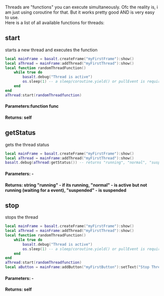 Threads are "functions" you can execute simultaneously. Ofc the reality is, i am just using coroutine for that. But it works pretty good AND is very easy to use.
<br>
Here is a list of all available functions for threads: <br>

## start
starts a new thread and executes the function
```lua
local mainFrame = basalt.createFrame("myFirstFrame"):show()
local aThread = mainFrame:addThread("myFirstThread"):show()
local function randomThreadFunction()
    while true do
        basalt.debug("Thread is active")
        os.sleep(1) -- a sleep/coroutine.yield() or pullEvent is required otherwise we will never come back to the main program (error)
    end
end
aThread:start(randomThreadfunction)
```
#### Parameters:function func<br>
#### Returns: self<br>

## getStatus
gets the thread status
```lua
local mainFrame = basalt.createFrame("myFirstFrame"):show()
local aThread = mainFrame:addThread("myFirstThread"):show()
basalt.debug(aThread:getStatus()) -- returns "running", "normal", "suspended" or "dead" 
```
#### Parameters: -<br>
#### Returns: string "running" - if its running, "normal" - is active but not running (waiting for a event), "suspended" - is suspended<br>

## stop
stops the thread
```lua
local mainFrame = basalt.createFrame("myFirstFrame"):show()
local aThread = mainFrame:addThread("myFirstThread"):show()
local function randomThreadFunction()
    while true do
        basalt.debug("Thread is active")
        os.sleep(1) -- a sleep/coroutine.yield() or pullEvent is required otherwise we will never come back to the main program (error)
    end
end
aThread:start(randomThreadfunction)
local aButton = mainFrame:addButton("myFirstButton"):setText("Stop Thread"):onClick(function() aThread:stop() end):show()

```
#### Parameters: -<br>
#### Returns: self<br>